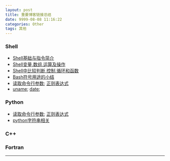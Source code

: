 ```yaml
---
layout: post
title: 重要博客链接总结
date: 9999-08-08 11:16:22
categories: Other
tags: 其他
---
```


### Shell

- [Shell基础与指令简介](http://platinhom.github.io/2015/06/16/shell-basic/)
- [Shell变量,数组,运算及操作](http://platinhom.github.io/2015/06/15/shell-varient-operation/)
- [Shell中比较判断,控制,循环和函数](http://platinhom.github.io/2015/06/14/shell-function-for-if/)
- [Bash符号用途的小结](http://platinhom.github.io/2015/06/20/shell-symbol/)
- [读取命令行参数](http://platinhom.github.io/2015/06/13/ReadArgv/); [正则表达式](http://platinhom.github.io/2015/06/10/regexp-re/)
- [uname](http://platinhom.github.io/2015/06/12/uname-shell/); [date](http://platinhom.github.io/2015/06/07/bash-date-usage/);

### Python

- [读取命令行参数](http://platinhom.github.io/2015/06/13/ReadArgv/); [正则表达式](http://platinhom.github.io/2015/06/10/regexp-re/)
- [python字符串相关](http://platinhom.github.io/2015/06/23/python-string/)

### C++

### Fortran

---
